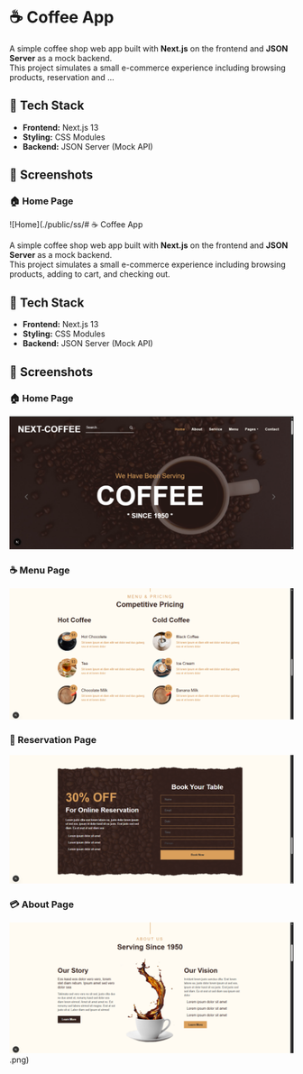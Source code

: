 # ☕ Coffee App

A simple coffee shop web app built with **Next.js** on the frontend and **JSON Server** as a mock backend.  
This project simulates a small e-commerce experience including browsing products, reservation and ...

## 🚀 Tech Stack

- **Frontend:** Next.js 13
- **Styling:** CSS Modules
- **Backend:** JSON Server (Mock API)

## 📸 Screenshots

### 🏠 Home Page
![Home](./public/ss/# ☕ Coffee App

A simple coffee shop web app built with **Next.js** on the frontend and **JSON Server** as a mock backend.  
This project simulates a small e-commerce experience including browsing products, adding to cart, and checking out.

## 🚀 Tech Stack

- **Frontend:** Next.js 13
- **Styling:** CSS Modules
- **Backend:** JSON Server (Mock API)

## 📸 Screenshots

### 🏠 Home Page
![Home](./public/ss/1.png)

### ☕ Menu Page
![Product](./public/ss/2.png)

### 🛒 Reservation Page
![Cart](./public/ss/3.png)

### 💳 About Page
![Checkout](./public/ss/4.png)
.png)


